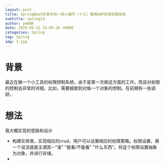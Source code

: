 ```yaml
---
layout: post
title: SpringBoot开发中的一些小细节（十三）使用AOP实现权限系统
subtitle: spring13
author: ymkNK
date: 2020-05-12 15:04:26 +0800
categories: Spring
tag: Spring
img: 3.jpg
---
```

# 背景
最近在做一个小工具的权限控制系统，由于是第一次做这方面的工作，而且对权限的控制会非常的详细，比如，需要细致到对每一个对象的控制。在前期有一些调研。

# 想法
我大概实现的思路和设计
- 构建实体类，实现相应的crud，用户可以设置相应的权限策略。权限设置，换一个说法就是主谓宾--"谁" "能看/不能看" "什么东西"。将这个权限设置抽象为对象，并进行存储。
- 